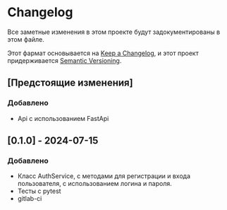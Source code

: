 # Changelog

Все заметные изменения в этом проекте будут задокументированы в этом файле.

Этот фармат основывается на [Keep a Changelog](https://keepachangelog.com/en/1.1.0/), и этот проект придерживается [Semantic Versioning](https://semver.org/spec/v2.0.0.html).

## [Предстоящие изменения]

### Добавлено

- Api с использованием FastApi

## [0.1.0] - 2024-07-15

### Добавлено

- Класс AuthService, с методами для регистрации и входа пользователя, с использованием логина и пароля.
- Тесты с pytest
- gitlab-ci

